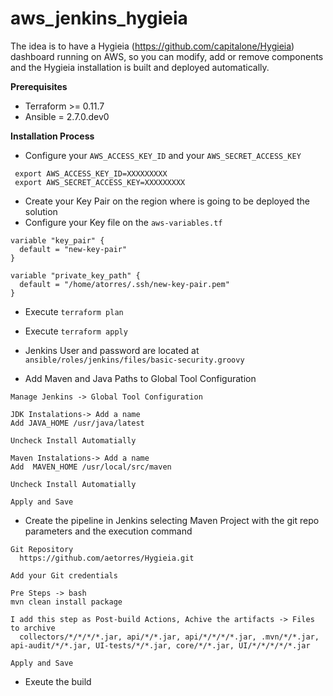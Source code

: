 # aws_jenkins_hygieia

 The idea is to have a Hygieia (https://github.com/capitalone/Hygieia) dashboard running on AWS, so you can modify, add or remove components and the Hygieia installation is built and deployed automatically.



**Prerequisites**

* Terraform >= 0.11.7
* Ansible = 2.7.0.dev0

**Installation Process**

* Configure your `AWS_ACCESS_KEY_ID` and your `AWS_SECRET_ACCESS_KEY`
```
 export AWS_ACCESS_KEY_ID=XXXXXXXXX
 export AWS_SECRET_ACCESS_KEY=XXXXXXXXX

```
* Create your Key Pair on the region where is going to be deployed the solution
* Configure your Key file on the `aws-variables.tf`
```
variable "key_pair" {
  default = "new-key-pair"
}

variable "private_key_path" {
  default = "/home/atorres/.ssh/new-key-pair.pem"
}
```
* Execute `terraform plan`
* Execute `terraform apply`

* Jenkins User and password are located at `ansible/roles/jenkins/files/basic-security.groovy`
* Add Maven and Java Paths to Global Tool Configuration
```
Manage Jenkins -> Global Tool Configuration

JDK Instalations-> Add a name
Add JAVA_HOME /usr/java/latest

Uncheck Install Automatially

Maven Instalations-> Add a name
Add  MAVEN_HOME /usr/local/src/maven

Uncheck Install Automatially

Apply and Save
```
* Create the pipeline in Jenkins selecting Maven Project with the git repo parameters and the execution command
```
Git Repository 
  https://github.com/aetorres/Hygieia.git

Add your Git credentials

Pre Steps -> bash
mvn clean install package

I add this step as Post-build Actions, Achive the artifacts -> Files to archive
  collectors/*/*/*/*.jar, api/*/*.jar, api/*/*/*/*.jar, .mvn/*/*.jar, api-audit/*/*.jar, UI-tests/*/*.jar, core/*/*.jar, UI/*/*/*/*/*.jar

Apply and Save
```

* Exeute the build
